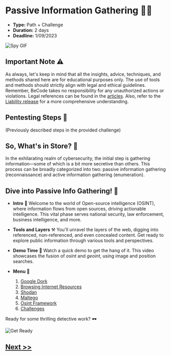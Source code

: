 # Passive Information Gathering 🕵️‍♂️

- **Type:** Path + Challenge
- **Duration:** 2 days
- **Deadline:** 1/09/2023

![Spy GIF](https://media.giphy.com/media/xGdvlOVSWaDvi/giphy.gif)

## Important Note :warning:

As always, let's keep in mind that all the insights, advice, techniques, and methods shared here are for educational purposes only. The use of tools and methods should strictly align with legal and ethical guidelines. Remember, BeCode takes no responsibility for any unauthorized actions or violations. Legal references can be found in the [articles](http://www.ejustice.just.fgov.be/mopdf/2006/09/12_2.pdf#Page6). Also, refer to the [Liability release](https://docs.google.com/document/d/1zSvQsnUtEqF2MraJwoR4Bc1DwLbeyZRUXGxViktBQns/edit?usp=sharing) for a more comprehensive understanding.

## Pentesting Steps :triangular_flag_on_post:

(Previously described steps in the provided challenge)

## So, What's in Store? :mag_right:

In the exhilarating realm of cybersecurity, the initial step is gathering information—some of which is a bit more secretive than others. This process can be broadly categorized into two: passive information gathering (reconnaissance) and active information gathering (enumeration).

## Dive into Passive Info Gathering! :telescope:

- **Intro** :rocket:
Welcome to the world of Open-source intelligence (OSINT), where information flows from open sources, driving actionable intelligence. This vital phase serves national security, law enforcement, business intelligence, and more.

- **Tools and Layers** :hammer_and_pick:
You'll unravel the layers of the web, digging into referenced, non-referenced, and even concealed content. Get ready to explore public information through various tools and perspectives.

- **Demo Time** :movie_camera:
Watch a quick demo to get the hang of it. This video showcases the fusion of *osint* and *geoint*, using image and position searches.

- **Menu** :bookmark_tabs:
    1. [Google Dork](1-googleDorking.md)
    2. [Browsing Internet Resources](./2-Browsing_Internet_resources.md)
    3. [Shodan](./3-shodan.md)
    4. [Maltego](./4-maltego.md)
    5. [Osint Framework](./5-osintFramework.md)
    6. [Challenges](./challenges/readme.md)

Ready for some thrilling detective work? 🕶️

![Get Ready](https://media.giphy.com/media/SV5k9Ulnk9LdgYnjbe/giphy.gif)

## [Next >>](1-googleDorking.md)